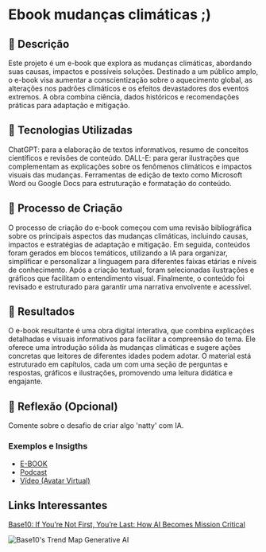 # Ebook mudanças climáticas ;)

## 📒 Descrição
Este projeto é um e-book que explora as mudanças climáticas, abordando suas causas, impactos e possíveis soluções. Destinado a um público amplo, o e-book visa aumentar a conscientização sobre o aquecimento global, as alterações nos padrões climáticos e os efeitos devastadores dos eventos extremos. A obra combina ciência, dados históricos e recomendações práticas para adaptação e mitigação.

## 🤖 Tecnologias Utilizadas
ChatGPT: para a elaboração de textos informativos, resumo de conceitos científicos e revisões de conteúdo.
DALL-E: para gerar ilustrações que complementam as explicações sobre os fenômenos climáticos e impactos visuais das mudanças.
Ferramentas de edição de texto como Microsoft Word ou Google Docs para estruturação e formatação do conteúdo.
## 🧐 Processo de Criação
O processo de criação do e-book começou com uma revisão bibliográfica sobre os principais aspectos das mudanças climáticas, incluindo causas, impactos e estratégias de adaptação e mitigação. Em seguida, conteúdos foram gerados em blocos temáticos, utilizando a IA para organizar, simplificar e personalizar a linguagem para diferentes faixas etárias e níveis de conhecimento. Após a criação textual, foram selecionadas ilustrações e gráficos que facilitam o entendimento visual. Finalmente, o conteúdo foi revisado e estruturado para garantir uma narrativa envolvente e acessível.
## 🚀 Resultados
O e-book resultante é uma obra digital interativa, que combina explicações detalhadas e visuais informativos para facilitar a compreensão do tema. Ele oferece uma introdução sólida às mudanças climáticas e sugere ações concretas que leitores de diferentes idades podem adotar. O material está estruturado em capítulos, cada um com uma seção de perguntas e respostas, gráficos e ilustrações, promovendo uma leitura didática e engajante.

## 💭 Reflexão (Opcional)
Comente sobre o desafio de criar algo 'natty' com IA.
### Exemplos e Insigths

- [E-BOOK](/exemplos/E-BOOK.md)
- [Podcast](/exemplos/PODCAST.md)
- [Vídeo (Avatar Virtual)](/exemplos/VIDEO.md)

## Links Interessantes

[Base10: If You’re Not First, You’re Last: How AI Becomes Mission Critical](https://base10.vc/post/generative-ai-mission-critical/)

![Base10's Trend Map Generative AI](https://github.com/digitalinnovationone/lab-natty-or-not/assets/730492/f4df26e8-f8f7-4419-8252-c69d73ea930c)
